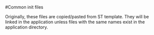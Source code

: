 #Common init files

Originally, these files are copied/pasted from ST template. They will be
linked in the application unless files with the same names exist in the
application directory.
